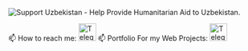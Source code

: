 <p align="left"><img src="https://img.shields.io/badge/Support-Uzbekistan-FFD500?style=flat&labelColor=005BBB" alt="Support Uzbekistan - Help Provide Humanitarian Aid to Uzbekistan." align = "center" /></p>

📫 How to reach me: <a href="https://t.me/KamoliddinDev"><img height="35em" src="https://telegra.ph/file/6dab703f0e680b0ed613f.png" alt = "Telegram"/></a>
📫 Portfolio For my Web Projects: <a href="https://t.me/my_partfolio_web"><img height="35em" src="https://user-images.githubusercontent.com/104998959/210446006-ef9c2d16-3ee7-43fa-904e-34785c3dfb5b.png" alt = "Telegram"/></a>
<br/><br/><br/>
